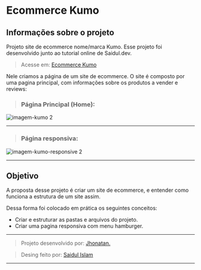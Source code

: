 # Ecommerce Kumo

## Informações sobre o projeto

Projeto site de ecommerce nome/marca Kumo.
Esse projeto foi desenvolvido junto ao tutorial online de Saidul.dev.

> Acesse em: [Ecommerce Kumo](https://projeto-manhattan-coffe.vercel.app/ "Projeto Ecommerce Kumo")

Nele criamos a página de um site de ecommerce. O site é composto por uma pagina principal, com informações sobre os produtos a vender e reviews:

> ### Página Principal (Home):

![imagem-kumo 2](https://github.com/Jhonatan-777/projeto-kumo/assets/155544904/ddbc8eff-b153-4bc2-aa1d-9c24fbf0af5e)

---

> ### Página responsiva:

![imagem-kumo-responsive 2](https://github.com/Jhonatan-777/projeto-kumo/assets/155544904/c93cf6ab-8c12-4ebf-8cf8-62ce4fbcf6ef)

---

## Objetivo

A proposta desse projeto é criar um site de ecommerce, e entender como funciona a estrutura de um site assim.

Dessa forma foi colocado em prática os seguintes conceitos:

- Criar e estruturar as pastas e arquivos do projeto.
- Criar uma pagina responsiva com menu hamburger.

---

> Projeto desenvolvido por: [Jhonatan.](https://github.com/Jhonatan-777/ "Github Jhonatan Silva")

> Desing feito por: [Saidul Islam](https://www.instagram.com/saidul_islamz/ "Instagram Saidul Islam")

---

